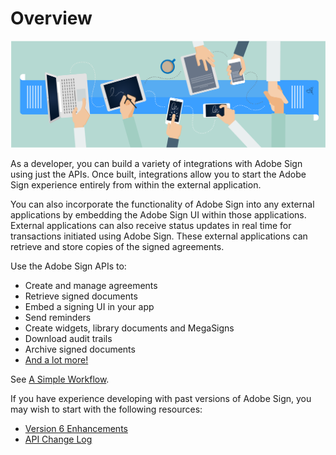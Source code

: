 # Overview

![Adobe Sign Developer's Guide](img/sign_overview_1.png)

As a developer, you can build a variety of integrations with Adobe Sign using just the APIs. Once built, integrations allow you to start the Adobe Sign experience entirely from within the external application.

You can also incorporate the functionality of Adobe Sign into any external applications by embedding the Adobe Sign UI within those applications. External applications can also receive status updates in real time for transactions initiated using Adobe Sign. These external applications can retrieve and store copies of the signed agreements.

Use the Adobe Sign APIs to:

- Create and manage agreements
- Retrieve signed documents
- Embed a signing UI in your app
- Send reminders
- Create widgets, library documents and MegaSigns
- Download audit trails
- Archive signed documents
- [And a lot more!](https://acrobat.adobe.com/in/en/sign/capabilities.html)

See  [A Simple Workflow](overview/a_simple_workflow.md).

If you have experience developing with past versions of Adobe Sign, you may wish to start with the following resources:
 - [Version 6 Enhancements](api_usage/enhancements_v6.md)
 - [API Change Log](api_usage/api_change_log.md)